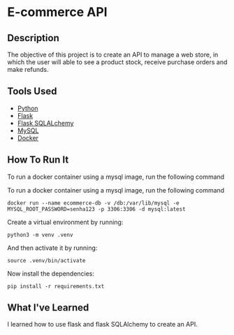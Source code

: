# E-commerce API

## Description

The objective of this project is to create an API to manage a web store, in which the user will able to see a product stock, receive purchase orders and make refunds.

## Tools Used

- [Python](https://realpython.com/installing-python/)
- [Flask](https://flask.palletsprojects.com/en/2.2.x/installation/)
- [Flask SQLALchemy](https://flask-sqlalchemy.palletsprojects.com/en/3.0.x/quickstart/#installation)
- [MySQL](https://dev.mysql.com/doc/workbench/en/wb-installing.html)
- [Docker](https://docs.docker.com/get-docker/)

## How To Run It

To run a docker container using a mysql image, run the following command

To run a docker container using a mysql image, run the following command

```shell
docker run --name ecommerce-db -v /db:/var/lib/mysql -e MYSQL_ROOT_PASSWORD=senha123 -p 3306:3306 -d mysql:latest
```

Create a virtual environment by running:

```shell
python3 -m venv .venv
```

And then activate it by running:

```shell
source .venv/bin/activate
```

Now install the dependencies:

```shell
pip install -r requirements.txt
```
## What I've Learned

I learned how to use flask and flask SQLAlchemy to create an API.